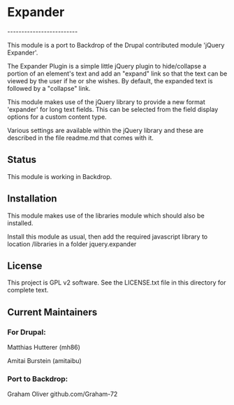 <h1>Expander</h1>
-------------------------

This module is a port to Backdrop of the Drupal contributed module 'jQuery Expander'. 

The Expander Plugin is a simple little jQuery plugin to hide/collapse a portion 
of an element's text and add an "expand" link so that the text can be viewed 
by the user if he or she wishes. By default, the expanded text is followed by a 
"collapse" link.

This module makes use of the jQuery library to provide a new format 'expander' 
for long text fields. This can be selected from the field display options 
for a custom content type.

Various settings are available within the jQuery library and these are described in
the file readme.md that comes with it.


<h2>Status</h2>

This module is working in Backdrop.


<h2>Installation</h2>

This module makes use of the libraries module which should also be installed.

Install this module as usual, then add the required javascript library to 
location /libraries in a folder jquery.expander


<h2>License</h2>

This project is GPL v2 software. See the LICENSE.txt file in this directory for complete text.
    
    
<h2>Current Maintainers</h2>

<h3>For Drupal:</h3>

<p>Matthias Hutterer (mh86)</p>
<p>Amitai Burstein (amitaibu)</p>


<h3>Port to Backdrop:</h3>

Graham Oliver github.com/Graham-72
